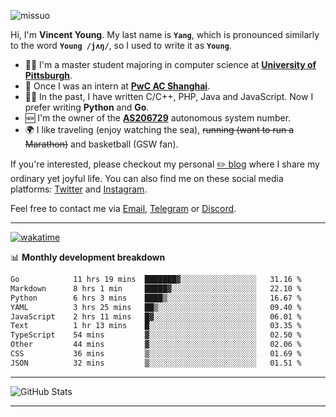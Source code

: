 <p align="left"> <img src="https://komarev.com/ghpvc/?username=missuo&label=Profile%20views&color=0e75b6&style=flat" alt="missuo" /> </p>


Hi, I'm **Vincent Young**. My last name is **`Yang`**, which is pronounced similarly to the word **`Young /jʌŋ/`**, so I used to write it as **`Young`**. 

-  👨‍🎓 I'm a master student majoring in computer science at [**University of Pittsburgh**](https://www.pitt.edu).
-  💼 Once I was an intern at **[PwC AC Shanghai](https://www.linkedin.com/company/pwc-ac-shanghai/)**.
-  👨‍💻 In the past, I have written C/C++, PHP, Java and JavaScript. Now I prefer writing **Python** and **Go**.
-  🆕 I'm the owner of the **[AS206729](https://bgp.tools/AS206729)** autonomous system number.
-  🌍 I like traveling (enjoy watching the sea), ~~running (want to run a Marathon)~~ and basketball (GSW fan).

If you're interested, please checkout my personal [✏️ blog](https://missuo.me/) where I share my ordinary yet joyful life. You can also find me on these social media platforms: [Twitter](https://twitter.com/m1ssuo) and [Instagram](https://www.instagram.com/m1ssuo).

Feel free to contact me via <a href="mailto:i@yyt.moe">Email</a>, [Telegram](https://t.me/missuo) or [Discord](https://discordapp.com/users/missuo#7448).

-------

[![wakatime](https://wakatime.com/badge/user/c13cd961-40ca-417a-afb6-1f9ea8ac295c.svg)](https://wakatime.com/@missuo)

📊 **Monthly development breakdown**
<!--START_SECTION:waka-->

```txt
Go            11 hrs 19 mins  ███████▓░░░░░░░░░░░░░░░░░   31.16 %
Markdown      8 hrs 1 min     █████▓░░░░░░░░░░░░░░░░░░░   22.10 %
Python        6 hrs 3 mins    ████▒░░░░░░░░░░░░░░░░░░░░   16.67 %
YAML          3 hrs 25 mins   ██▒░░░░░░░░░░░░░░░░░░░░░░   09.40 %
JavaScript    2 hrs 11 mins   █▓░░░░░░░░░░░░░░░░░░░░░░░   06.01 %
Text          1 hr 13 mins    █░░░░░░░░░░░░░░░░░░░░░░░░   03.35 %
TypeScript    54 mins         ▓░░░░░░░░░░░░░░░░░░░░░░░░   02.50 %
Other         44 mins         ▓░░░░░░░░░░░░░░░░░░░░░░░░   02.06 %
CSS           36 mins         ▒░░░░░░░░░░░░░░░░░░░░░░░░   01.69 %
JSON          32 mins         ▒░░░░░░░░░░░░░░░░░░░░░░░░   01.51 %
```

<!--END_SECTION:waka-->

-------

![GitHub Stats](https://github-readme-stats-opal-alpha-76.vercel.app/api?username=missuo&show_icons=true&theme=transparent)

-------

